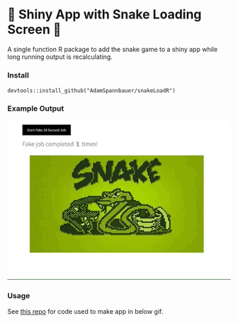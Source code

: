 # 🐍 Shiny App with Snake Loading Screen 🐍

A single function R package to add the snake game to a shiny app while long running output is recalculating.

### Install

    devtools::install_github("AdamSpannbauer/snakeLoadR")

### Example Output

<p align="center">
  <kbd>
    <img src="readme/snake_load.gif">
  </kbd>
</p>

### Usage

See [this repo](https://github.com/AdamSpannbauer/shiny_snake_loader) for code used to make app in below gif.


